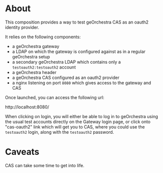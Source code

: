 # About

This composition provides a way to test geOrchestra CAS as an oauth2 identity provider.

It relies on the following components:

* a geOrchestra gateway
* a LDAP on which the gateway is configured against as in a regular geOrchestra setup
* a secondary geOrchestra LDAP which contains only a `testoauth2:testoauth2` account
* a geOrchestra header
* a geOrchestra CAS configured as an oauth2 provider
* a nginx listening on port `8080` which gives access to the gateway and CAS

Once launched, you can access the following url:

http://localhost:8080/

When clicking on login, you will either be able to log in to geOrchestra using
the usual test accounts directly on the Gateway login page, or click onto
"cas-oauth2" link which will get you to CAS, where you could use the
`testoauth2` login, along with the `testoauth2` password.

# Caveats

CAS can take some time to get into life.
